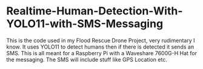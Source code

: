 # Realtime-Human-Detection-With-YOLO11-with-SMS-Messaging
This is the code used in my Flood Rescue Drone Project, very rudimentary I know. It uses YOLO11 to detect humans then if there is detected it sends an SMS. This is all meant for a Raspberry Pi with a Waveshare 7600G-H Hat for the messaging. The SMS will include stuff like GPS Location etc.
